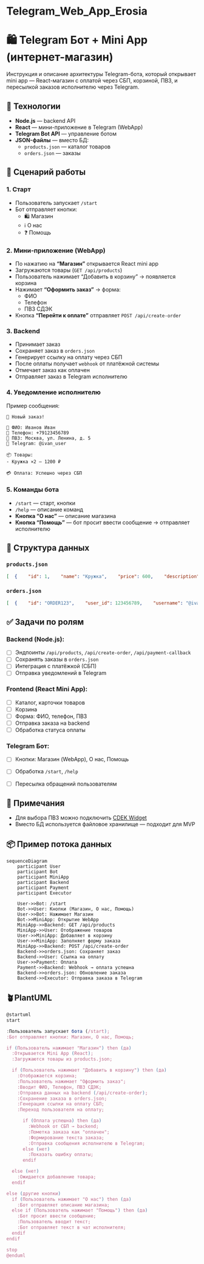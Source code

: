 # Telegram_Web_App_Erosia

# 🛍️ Telegram Бот + Mini App (интернет-магазин)

Инструкция и описание архитектуры Telegram-бота, который открывает mini app — React-магазин с оплатой через СБП, корзиной, ПВЗ, и пересылкой заказов исполнителю через Telegram.



## 🧩 Технологии

- **Node.js** — backend API
- **React** — мини-приложение в Telegram (WebApp)
- **Telegram Bot API** — управление ботом
- **JSON-файлы** — вместо БД:
    - `products.json` — каталог товаров
    - `orders.json` — заказы



## 🔁 Сценарий работы

### 1. Старт

- Пользователь запускает `/start`
- Бот отправляет кнопки:
    - 🛍️ Магазин
    - ℹ️ О нас
    - ❓ Помощь



### 2. Мини-приложение (WebApp)

- По нажатию на **“Магазин”** открывается React mini app
- Загружаются товары (`GET /api/products`)
- Пользователь нажимает “Добавить в корзину” → появляется корзина
- Нажимает **“Оформить заказ”** → форма:
    - ФИО
    - Телефон
    - ПВЗ СДЭК
- Кнопка **“Перейти к оплате”** отправляет `POST /api/create-order`



### 3. Backend

- Принимает заказ
- Сохраняет заказ в `orders.json`
- Генерирует ссылку на оплату через СБП
- После оплаты получает `webhook` от платёжной системы
- Отмечает заказ как оплачен
- Отправляет заказ в Telegram исполнителю



### 4. Уведомление исполнителю

Пример сообщения:

```
🛒 Новый заказ!

👤 ФИО: Иванов Иван
📱 Телефон: +79123456789
📍 ПВЗ: Москва, ул. Ленина, д. 5
🔗 Telegram: @ivan_user

📦 Товары:
- Кружка ×2 — 1200 ₽

💳 Оплата: Успешно через СБП
```



### 5. Команды бота

- `/start` — старт, кнопки
- `/help` — описание команд
- **Кнопка “О нас”** — описание магазина
- **Кнопка “Помощь”** — бот просит ввести сообщение → отправляет исполнителю



## 📂 Структура данных

### `products.json`

```json
[  {    "id": 1,    "name": "Кружка",    "price": 600,    "description": "Белая керамическая кружка 350 мл",    "image": "https://example.com/mug.jpg"  }]
```

### `orders.json`

```json
[  {    "id": "ORDER123",    "user_id": 123456789,    "username": "@ivan_user",    "fio": "Иванов Иван",    "phone": "+79123456789",    "pickup_point": "Москва, ул. Ленина, д. 5",    "items": [      { "id": 1, "name": "Кружка", "qty": 2, "price": 600 }    ],    "total": 1200,    "paid": true  }]
```



## ✅ Задачи по ролям

### Backend (Node.js):

- [ ]  Эндпоинты `/api/products`, `/api/create-order`, `/api/payment-callback`
- [ ]  Сохранять заказы в `orders.json`
- [ ]  Интеграция с платёжкой (СБП)
- [ ]  Отправка уведомлений в Telegram

### Frontend (React Mini App):

- [ ]  Каталог, карточки товаров
- [ ]  Корзина
- [ ]  Форма: ФИО, телефон, ПВЗ
- [ ]  Отправка заказа на backend
- [ ]  Обработка статуса оплаты

### Telegram Бот:

- [ ]  Кнопки: Магазин (WebApp), О нас, Помощь
- [ ]  Обработка `/start`, `/help`
- [ ]  Пересылка обращений пользователям



## 📌 Примечания

- Для выбора ПВЗ можно подключить [CDEK Widget](https://cdek.click/)
- Вместо БД используется файловое хранилище — подходит для MVP



## 📦 Пример потока данных

```mermaid
sequenceDiagram
    participant User
    participant Bot
    participant MiniApp
    participant Backend
    participant Payment
    participant Executor

    User->>Bot: /start
    Bot->>User: Кнопки (Магазин, О нас, Помощь)
    User->>Bot: Нажимает Магазин
    Bot->>MiniApp: Открытие WebApp
    MiniApp->>Backend: GET /api/products
    MiniApp->>User: Отображение товаров
    User->>MiniApp: Добавляет в корзину
    User->>MiniApp: Заполняет форму заказа
    MiniApp->>Backend: POST /api/create-order
    Backend->>orders.json: Сохраняет заказ
    Backend->>User: Ссылка на оплату
    User->>Payment: Оплата
    Payment->>Backend: Webhook → оплата успешна
    Backend->>orders.json: Обновление заказа
    Backend->>Executor: Отправка заказа в Telegram
```



## **🪴PlantUML**

```jsx
@startuml
start

:Пользователь запускает бота (/start);
:Бот отправляет кнопки: Магазин, О нас, Помощь;

if (Пользователь нажимает "Магазин") then (да)
  :Открывается Mini App (React);
  :Загружаются товары из products.json;

  if (Пользователь нажимает "Добавить в корзину") then (да)
    :Отображается корзина;
    :Пользователь нажимает "Оформить заказ";
    :Вводит ФИО, Телефон, ПВЗ СДЭК;
    :Отправка данных на backend (/api/create-order);
    :Сохранение заказа в orders.json;
    :Генерация ссылки на оплату СБП;
    :Переход пользователя на оплату;

      if (Оплата успешна) then (да)
        :Webhook от СБП → backend;
        :Пометка заказа как "оплачен";
        :Формирование текста заказа;
        :Отправка сообщения исполнителю в Telegram;
      else (нет)
        :Показать ошибку оплаты;
      endif

  else (нет)
    :Ожидается добавление товара;
  endif

else (другие кнопки)
  if (Пользователь нажимает "О нас") then (да)
    :Бот отправляет описание магазина;
  else if (Пользователь нажимает "Помощь") then (да)
    :Бот просит ввести сообщение;
    :Пользователь вводит текст;
    :Бот отправляет текст в чат исполнителя;
  endif
endif

stop
@enduml
```
